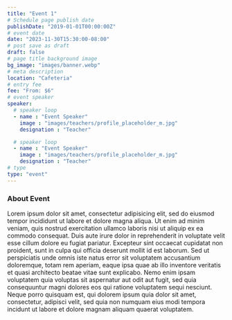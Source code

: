 ```yaml
---
title: "Event 1"
# Schedule page publish date
publishDate: "2019-01-01T00:00:00Z"
# event date
date: "2023-11-30T15:30:00-08:00"
# post save as draft
draft: false
# page title background image
bg_image: "images/banner.webp"
# meta description
location: "Cafeteria"
# entry fee
fee: "From: $6"
# event speaker
speaker:
  # speaker loop
  - name : "Event Speaker"
    image : "images/teachers/profile_placeholder_m.jpg"
    designation : "Teacher"

  # speaker loop
  - name : "Event Speaker"
    image : "images/teachers/profile_placeholder_m.jpg"
    designation : "Teacher"
# type
type: "event"
---
```


### About Event

Lorem ipsum dolor sit amet, consectetur adipisicing elit, sed do eiusmod tempor incididunt ut labore et dolore magna aliqua. Ut enim ad minim veniam, quis nostrud exercitation ullamco laboris nisi ut aliquip ex ea commodo consequat. Duis aute irure dolor in reprehenderit in voluptate velit esse cillum dolore eu fugiat  pariatur. Excepteur sint occaecat cupidatat non proident, sunt in culpa qui officia deserunt mollit id est laborum. Sed ut perspiciatis unde omnis iste natus error sit voluptatem accusantium doloremque, totam rem aperiam, eaque ipsa quae ab illo inventore veritatis et quasi architecto beatae vitae sunt explicabo. Nemo enim ipsam voluptatem quia voluptas sit aspernatur aut odit aut fugit, sed quia consequuntur magni dolores eos qui ratione voluptatem sequi nesciunt. Neque porro quisquam est, qui dolorem ipsum quia dolor sit amet, consectetur, adipisci velit, sed quia non numquam eius modi tempora incidunt ut labore et dolore magnam aliquam quaerat voluptatem.